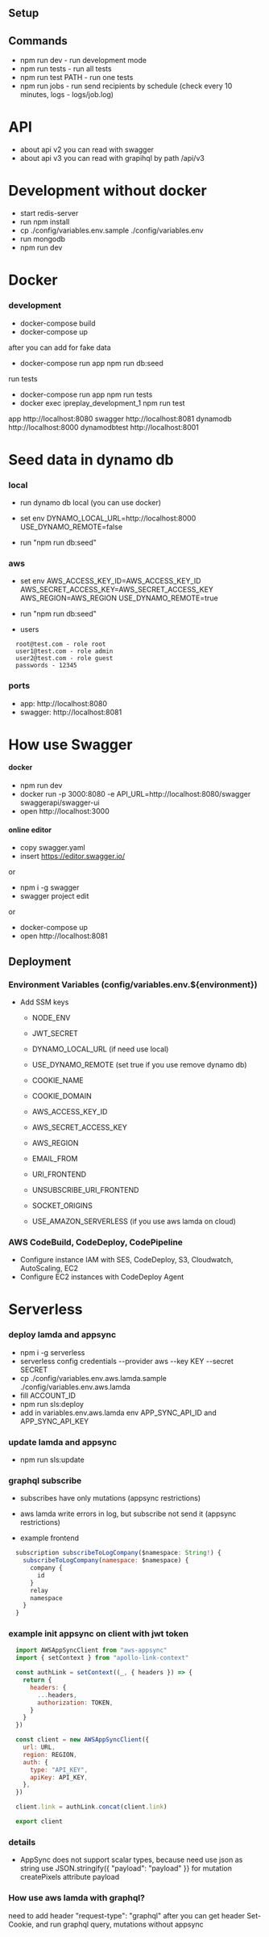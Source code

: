 **Setup**
---

**Commands**
---

- npm run dev - run development mode
- npm run tests - run all tests
- npm run test PATH - run one tests
- npm run jobs - run send recipients by schedule (check every 10 minutes, logs - logs/job.log)

# API
  - about api v2 you can read with swagger
  - about api v3 you can read with grapihql by path /api/v3

# Development without docker
  - start redis-server
  - run npm install
  - cp ./config/variables.env.sample ./config/variables.env
  - run mongodb
  - npm run dev

# Docker

### development
  - docker-compose build
  - docker-compose up

  after you can add for fake data
  - docker-compose run app npm run db:seed

  run tests
  - docker-compose run app npm run tests
  - docker exec ipreplay_development_1 npm run test

  app http://localhost:8080
  swagger http://localhost:8081
  dynamodb http://localhost:8000
  dynamodbtest http://localhost:8001

# Seed data in dynamo db

### local

  - run dynamo db local (you can use docker)

  - set env
    DYNAMO_LOCAL_URL=http://localhost:8000
    USE_DYNAMO_REMOTE=false

  - run "npm run db:seed"


### aws

  - set env
    AWS_ACCESS_KEY_ID=AWS_ACCESS_KEY_ID
    AWS_SECRET_ACCESS_KEY=AWS_SECRET_ACCESS_KEY
    AWS_REGION=AWS_REGION
    USE_DYNAMO_REMOTE=true

  - run "npm run db:seed"

  - users
  ````text
    root@test.com - role root
    user1@test.com - role admin
    user2@test.com - role guest
    passwords - 12345
  ````

### ports
- app: http://localhost:8080
- swagger: http://localhost:8081

# How use Swagger

#### docker
  - npm run dev
  - docker run -p 3000:8080 -e API_URL=http://localhost:8080/swagger swaggerapi/swagger-ui
  - open http://localhost:3000

#### online editor
 - copy swagger.yaml
 - insert https://editor.swagger.io/

 or

  - npm i -g swagger
  - swagger project edit

  or

  - docker-compose up
  - open http://localhost:8081


**Deployment**
---

### Environment Variables (config/variables.env.${environment})
- Add SSM keys
  - NODE_ENV
  - JWT_SECRET
  - DYNAMO_LOCAL_URL (if need use local)
  - USE_DYNAMO_REMOTE (set true if you use remove dynamo db)

  - COOKIE_NAME
  - COOKIE_DOMAIN

  - AWS_ACCESS_KEY_ID
  - AWS_SECRET_ACCESS_KEY
  - AWS_REGION

  - EMAIL_FROM
  - URI_FRONTEND
  - UNSUBSCRIBE_URI_FRONTEND

  - SOCKET_ORIGINS

  - USE_AMAZON_SERVERLESS (if you use aws lamda on cloud)

### AWS CodeBuild, CodeDeploy, CodePipeline
  - Configure instance IAM with SES, CodeDeploy, S3, Cloudwatch, AutoScaling, EC2
  - Configure EC2 instances with CodeDeploy Agent


<!-- # Socket
  - for authentication can use query token jwt or cookie
  - connect by socket with namespace (you can find GET /me field namespace)
  - create event POST /events
  - for this event will send socket.emit
  - example frontend:

  ```javascript
    import io from 'socket.io-client'

    const client = io(`http://127.0.0.1:8080/urn:ipreplay:${company or user id}`, {
      path: "/socket.io",

      // you can use for tests
      query: {
        token: jwt,
      },
    })
  ``` -->

# Serverless

### deploy lamda and appsync
  - npm i -g serverless
  - serverless config credentials --provider aws --key KEY --secret SECRET
  - cp ./config/variables.env.aws.lamda.sample ./config/variables.env.aws.lamda
  - fill ACCOUNT_ID
  - npm run sls:deploy
  - add in variables.env.aws.lamda env APP_SYNC_API_ID and APP_SYNC_API_KEY

### update lamda and appsync
  - npm run sls:update

### graphql subscribe
  - subscribes have only mutations (appsync restrictions)
  - aws lamda write errors in log, but subscribe not send it (appsync restrictions)

  - example frontend

  ```javascript
    subscription subscribeToLogCompany($namespace: String!) {
      subscribeToLogCompany(namespace: $namespace) {
        company {
          id
        }
        relay
        namespace
      }
    }
  ```

### example init appsync on client with jwt token

  ```javascript
    import AWSAppSyncClient from "aws-appsync"
    import { setContext } from "apollo-link-context"

    const authLink = setContext((_, { headers }) => {
      return {
        headers: {
          ...headers,
          authorization: TOKEN,
        }
      }
    })

    const client = new AWSAppSyncClient({
      url: URL,
      region: REGION,
      auth: {
        type: "API_KEY",
        apiKey: API_KEY,
      },
    })

    client.link = authLink.concat(client.link)

    export client
  ```

### details

- AppSync does not support scalar types, because need use json as string
  use JSON.stringify({ "payload": "payload" }}
  for mutation createPixels attribute payload

### How use aws lamda with graphql?
  need to add header "request-type": "graphql"
  after you can get header Set-Cookie,
  and run graphql query, mutations without appsync

